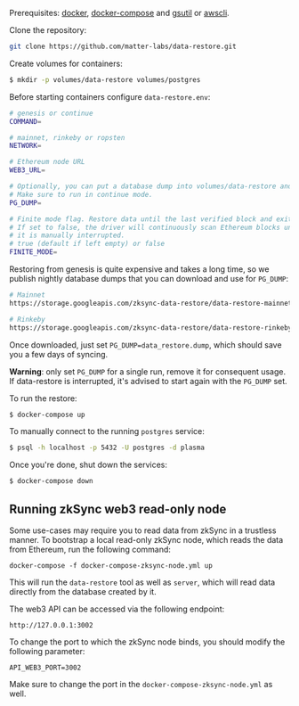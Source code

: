 Prerequisites: [docker](https://docs.docker.com/engine/install/), [docker-compose](https://docs.docker.com/compose/install/) and [gsutil](https://cloud.google.com/storage/docs/gsutil_install) or [awscli](https://docs.aws.amazon.com/cli/latest/userguide/getting-started-install.html).

Clone the repository:
```sh
git clone https://github.com/matter-labs/data-restore.git
```

Create volumes for containers:
```sh
$ mkdir -p volumes/data-restore volumes/postgres
```

Before starting containers configure `data-restore.env`:
```sh
# genesis or continue
COMMAND=

# mainnet, rinkeby or ropsten
NETWORK=

# Ethereum node URL
WEB3_URL=

# Optionally, you can put a database dump into volumes/data-restore and specify its name here.
# Make sure to run in continue mode.
PG_DUMP=

# Finite mode flag. Restore data until the last verified block and exit.
# If set to false, the driver will continuously scan Ethereum blocks unless
# it is manually interrupted.
# true (default if left empty) or false
FINITE_MODE=
```

Restoring from genesis is quite expensive and takes a long time, so we publish nightly database dumps that you can download and use for `PG_DUMP`:
```sh
# Mainnet
https://storage.googleapis.com/zksync-data-restore/data-restore-mainnet.dump

# Rinkeby
https://storage.googleapis.com/zksync-data-restore/data-restore-rinkeby.dump
```

Once downloaded, just set `PG_DUMP=data_restore.dump`, which should save you a few days of syncing.

**Warning**: only set `PG_DUMP` for a single run, remove it for consequent usage. If data-restore is interrupted, it's advised to start again with the `PG_DUMP` set.

To run the restore:
```sh
$ docker-compose up
```

To manually connect to the running `postgres` service:
```sh
$ psql -h localhost -p 5432 -U postgres -d plasma
```

Once you're done, shut down the services:
```sh
$ docker-compose down
```

## Running zkSync web3 read-only node

Some use-cases may require you to read data from zkSync in a trustless manner. To bootstrap a local read-only zkSync node, which reads the data from Ethereum, run the following command:

```
docker-compose -f docker-compose-zksync-node.yml up
```

This will run the `data-restore` tool as well as `server`, which will read data directly from the database created by it.

The web3 API can be accessed via the following endpoint:

```
http://127.0.0.1:3002
```

To change the port to which the zkSync node binds, you should modify the following parameter:

```
API_WEB3_PORT=3002
```

Make sure to change the port in the `docker-compose-zksync-node.yml` as well.
